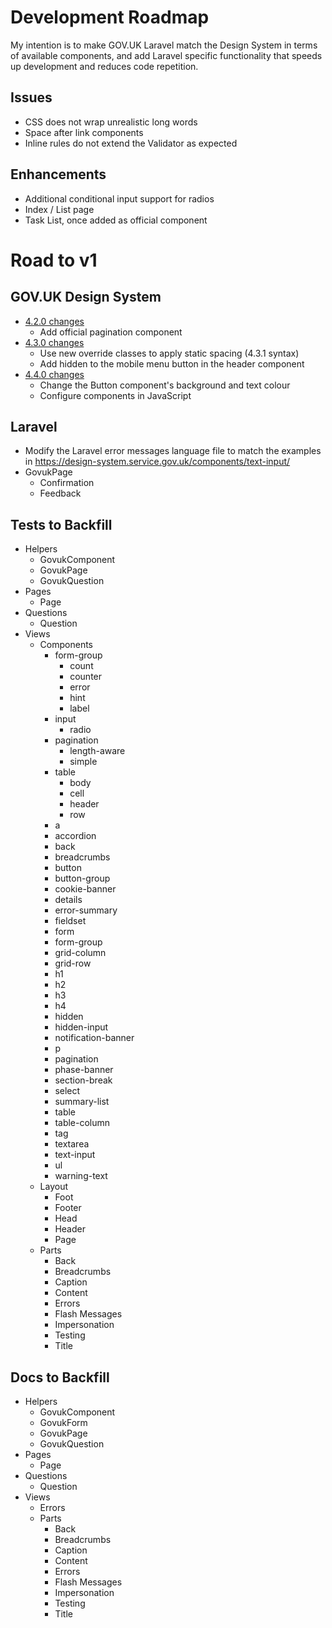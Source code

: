 # Development Roadmap

My intention is to make GOV.UK Laravel match the Design System in terms of available components, and add Laravel specific functionality that speeds up development and reduces code repetition.

## Issues

* CSS does not wrap unrealistic long words
* Space after link components
* Inline rules do not extend the Validator as expected

## Enhancements

* Additional conditional input support for radios
* Index / List page
* Task List, once added as official component

# Road to v1

## GOV.UK Design System

* [4.2.0 changes](https://github.com/alphagov/govuk-frontend/releases/tag/v4.2.0)
    * Add official pagination component
* [4.3.0 changes](https://github.com/alphagov/govuk-frontend/releases/tag/v4.3.0)
    * Use new override classes to apply static spacing (4.3.1 syntax)
    * Add hidden to the mobile menu button in the header component
* [4.4.0 changes](https://github.com/alphagov/govuk-frontend/releases/tag/v4.4.0)
    * Change the Button component's background and text colour
    * Configure components in JavaScript

## Laravel

* Modify the Laravel error messages language file to match the examples in https://design-system.service.gov.uk/components/text-input/
* GovukPage
    * Confirmation
    * Feedback

## Tests to Backfill

* Helpers
    * GovukComponent
    * GovukPage
    * GovukQuestion
* Pages
    * Page
* Questions
    * Question
* Views
    * Components
        * form-group
            * count
            * counter
            * error
            * hint
            * label
        * input
            * radio
        * pagination
            * length-aware
            * simple
        * table
            * body
            * cell
            * header
            * row
        * a
        * accordion
        * back
        * breadcrumbs
        * button
        * button-group
        * cookie-banner
        * details
        * error-summary
        * fieldset
        * form
        * form-group
        * grid-column
        * grid-row
        * h1
        * h2
        * h3
        * h4
        * hidden
        * hidden-input
        * notification-banner
        * p
        * pagination
        * phase-banner
        * section-break
        * select
        * summary-list
        * table
        * table-column
        * tag
        * textarea
        * text-input
        * ul
        * warning-text
    * Layout
        * Foot
        * Footer
        * Head
        * Header
        * Page
    * Parts
        * Back
        * Breadcrumbs
        * Caption
        * Content
        * Errors
        * Flash Messages
        * Impersonation
        * Testing
        * Title

## Docs to Backfill

* Helpers
    * GovukComponent
    * GovukForm
    * GovukPage
    * GovukQuestion
* Pages
    * Page
* Questions
    * Question
* Views
    * Errors
    * Parts
        * Back
        * Breadcrumbs
        * Caption
        * Content
        * Errors
        * Flash Messages
        * Impersonation
        * Testing
        * Title
        
